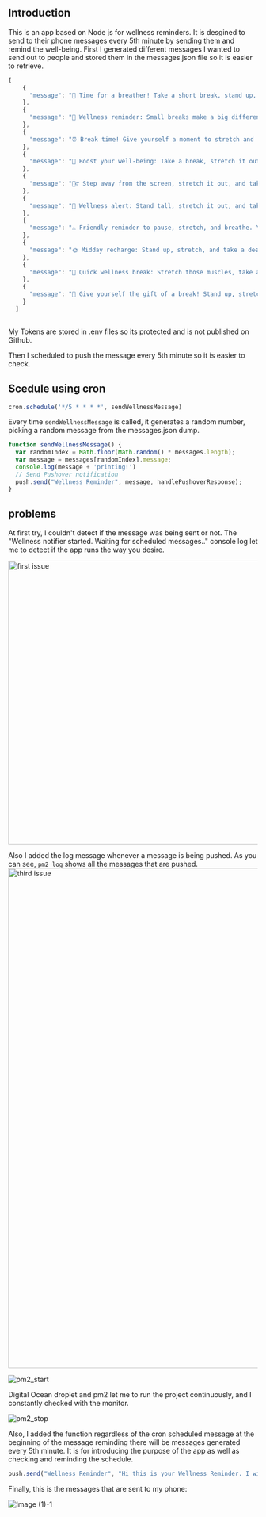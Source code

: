 ## Introduction
This is an app based on Node js for wellness reminders.
It is desgined to send to their phone messages every 5th minute by sending them and remind the well-being.
First I generated different messages I wanted to send out to people and stored them in the messages.json file so it is easier to retrieve.

```javascript
[
    {
      "message": "🌿 Time for a breather! Take a short break, stand up, and stretch those limbs. Your body will thank you! 💆‍♂️ #SelfCareBreak"
    },
    {
      "message": "🌟 Wellness reminder: Small breaks make a big difference! Stand up, stretch, and recharge for a more productive you. 💪 #SelfCare #WellnessWednesday"
    },
    {
      "message": "⏰ Break time! Give yourself a moment to stretch and reset. Your body and mind will thank you for this little act of self-care. 🧘‍♀️ #WellnessReminder"
    },
    {
      "message": "🌈 Boost your well-being: Take a break, stretch it out, and breathe in positivity. Your mind deserves a little vacation too! 🌬️ #WellnessFirst"
    },
    {
      "message": "🚶‍♂️ Step away from the screen, stretch it out, and take a moment for yourself. Your body and mind will thank you for this act of self-love. 💖 #WellnessBreak"
    },
    {
      "message": "🌼 Wellness alert: Stand tall, stretch it out, and take a moment to breathe. Your body deserves a break, and so do you! 🌬️ #SelfCare"
    },
    {
      "message": "⚠️ Friendly reminder to pause, stretch, and breathe. Your well-being matters. Take a moment for yourself. 🌿 #WellnessMatters"
    },
    {
      "message": "🌞 Midday recharge: Stand up, stretch, and take a deep breath. A little self-care goes a long way! 💆‍♀️ #WellnessWednesday"
    },
    {
      "message": "🌱 Quick wellness break: Stretch those muscles, take a deep breath, and let go of any tension. Your body deserves this mini-vacation. 🧘‍♂️ #SelfCareReminder"
    },
    {
      "message": "🌺 Give yourself the gift of a break! Stand up, stretch, and take a mindful moment to reset. Your well-being is a priority. 💖 #WellnessPause"
    }
  ]
  
```
My Tokens are stored in .env files so its protected and is not published on Github. 

Then I scheduled to push the message every 5th minute so it is easier to check.

## Scedule using cron

```javascript
cron.schedule('*/5 * * * *', sendWellnessMessage)
```
Every time ``sendWellnessMessage`` is called, it generates a random number, picking a random message from the messages.json dump.

```javascript
function sendWellnessMessage() {
  var randomIndex = Math.floor(Math.random() * messages.length);
  var message = messages[randomIndex].message;
  console.log(message + 'printing!')
  // Send Pushover notification
  push.send("Wellness Reminder", message, handlePushoverResponse);
}
```
## problems
At first try, I couldn't detect if the message was being sent or not. The "Wellness notifier started. Waiting for scheduled messages.." console log let me to detect if the app runs the way you desire.  

<img width="572" alt="first issue" src="https://github.com/JXINN1/06_assignment/assets/146362069/127b863a-cd0e-4239-920a-ae9e0f010dd2">

Also I added the log message whenever a message is being pushed. 
As you can see, ``pm2 log`` shows all the messages that are pushed.
<img width="1009" alt="third issue" src="https://github.com/JXINN1/06_assignment/assets/146362069/0f812ddc-23a6-4607-b594-0fc660e024a5">

![pm2_start](https://github.com/JXINN1/06_assignment/assets/146362069/eb794840-5cea-4534-97c6-08d64838ebfe)

Digital Ocean droplet and pm2 let me to run the project continuously, and I constantly checked with the monitor.

![pm2_stop](https://github.com/JXINN1/06_assignment/assets/146362069/cdedaede-dcdc-4f62-9870-fb032ebcd2a0)


Also, I added the function regardless of the cron scheduled message at the beginning of the message reminding there will be messages generated every 5th minute.
It is for introducing the purpose of the app as well as checking and reminding the schedule.

```javascript
push.send("Wellness Reminder", "Hi this is your Wellness Reminder. I will be sending you wellness reminders every 5th min!", handlePushoverResponse);
```

Finally, this is the messages that are sent to my phone:

![Image (1)-1](https://github.com/JXINN1/06_assignment/assets/146362069/0c5cefc6-a48a-4e52-aa43-66f66596d9ad)

